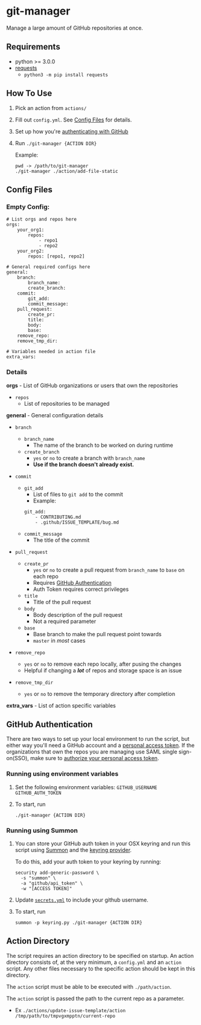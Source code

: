 # git-manager

Manage a large amount of GitHub repositories at once.

## Requirements

- python >= 3.0.0
- [requests](https://requests.readthedocs.io/en/master/)
    - `python3 -m pip install requests`

## How To Use

1. Pick an action from `actions/`
1. Fill out `config.yml`. See [Config Files](#config-files) for details.
1. Set up how you're [authenticating with GitHub](#github-authentication)
1.  Run
    `./git-manager {ACTION DIR}`

    Example:
    ```
    pwd -> /path/to/git-manager
    ./git-manager ./action/add-file-static
    ```

## Config Files

### Empty Config:
```
# List orgs and repos here
orgs:
    your_org1:
        repos:
            - repo1
            - repo2
    your_org2:
        repos: [repo1, repo2]
  
# General required configs here
general:
    branch:
        branch_name:
        create_branch:
    commit:
        git_add:
        commit_message: 
    pull_request:
        create_pr:
        title:
        body:
        base:
    remove_repo:
    remove_tmp_dir:

# Variables needed in action file
extra_vars:
```

### Details


**orgs** - List of GitHub organizations or users that own the repositories

- `repos`
   - List of repositories to be managed

**general** - General configuration details

- `branch`
   - `branch_name`
     - The name of the branch to be worked on during runtime
   - `create_branch`
     - `yes` or `no` to create a branch with `branch_name`
     - **Use if the branch doesn't already exist.**

- `commit`
    - `git_add`
        - List of files to `git add` to the commit
        - Example:
        ```
        git_add:
            - CONTRIBUTING.md
            - .github/ISSUE_TEMPLATE/bug.md
        ```
    - `commit_message`
        - The title of the commit

- `pull_request`
    - `create_pr`
        - `yes` or `no` to create a pull request from `branch_name` to `base` on each repo
        - Requires [GitHub Authentication](#github-authentication)
        - Auth Token requires correct privileges
    - `title`
        - Title of the pull request
    - `body`
        - Body description of the pull request
        - Not a required parameter
    - `base`
        - Base branch to make the pull request point towards
        - `master` in *most* cases

- `remove_repo`
    - `yes` or `no` to remove each repo locally, after pusing the changes
    - Helpful if changing a ***lot*** of repos and storage space is an issue
- `remove_tmp_dir`
    - `yes` or `no` to remove the temporary directory after completion

**extra_vars** - List of action specific variables

## GitHub Authentication

There are two ways to set up your local environment to run the script, but
either way you'll need a GitHub account and a
[personal access token](https://help.github.com/en/github/authenticating-to-github/creating-a-personal-access-token-for-the-command-line).
If the organizations that own the repos you are managing use SAML single sign-on(SSO),
make sure to [authorize your personal access token](https://help.github.com/en/github/authenticating-to-github/authorizing-a-personal-access-token-for-use-with-saml-single-sign-on).

### Running using environment variables

1. Set the following environment variables:
  `GITHUB_USERNAME`
  `GITHUB_AUTH_TOKEN`

1. To start, run
   ```
   ./git-manager {ACTION DIR}
   ```

### Running using Summon

1. You can store your GitHub auth token in your OSX keyring and run this script using
   [Summon](https://github.com/cyberark/summon) and the [keyring provider](https://github.com/cyberark/summon-keyring/).

   To do this, add your auth token to your keyring by running:
   ```
   security add-generic-password \
     -s "summon" \
     -a "github/api_token" \
     -w "[ACCESS TOKEN]"
   ```

1. Update [`secrets.yml`](secrets.yml) to include your github username.

1. To start, run
   ```
   summon -p keyring.py ./git-manager {ACTION DIR}
   ```

## Action Directory

The script requires an action directory to be specified on startup. An action directory consists of, at the very minimum, a `config.yml` and an `action` script. Any other files necessary to the specific action should be kept in this directory.

The `action` script must be able to be executed with `./path/action`.

The `action` script is passed the path to the current repo as a parameter. 

- Ex `./actions/update-issue-template/action /tmp/path/to/tmpvgxmpptn/current-repo`
 